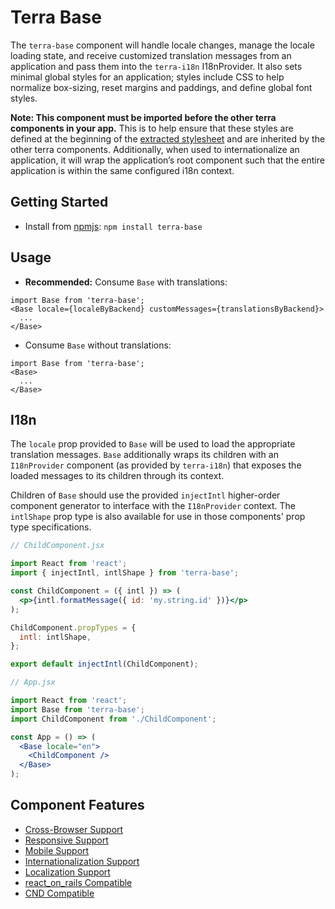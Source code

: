 # Terra Base

The `terra-base` component will handle locale changes, manage the locale loading state, and receive customized translation messages from an application and pass them into the `terra-i18n` I18nProvider. It also sets minimal global styles for an application; styles include CSS to help normalize box-sizing, reset margins and paddings, and define global font styles.

**Note: This component must be imported before the other terra components in your app.** This is to help ensure that these styles are defined at the beginning of the [extracted stylesheet](https://github.com/webpack-contrib/extract-text-webpack-plugin) and are inherited by the other terra components. Additionally, when used to internationalize an application, it will wrap the application’s root component such that the entire application is within the same configured i18n context.

## Getting Started

- Install from [npmjs](https://www.npmjs.com): `npm install terra-base`

## Usage

- **Recommended:** Consume `Base` with translations:
```
import Base from 'terra-base';
<Base locale={localeByBackend} customMessages={translationsByBackend}>
  ...
</Base>
```

- Consume `Base` without translations:
```
import Base from 'terra-base';
<Base>
  ...
</Base>
```

## I18n

The `locale` prop provided to `Base` will be used to load the appropriate translation messages. `Base` additionally wraps its children with an `I18nProvider` component (as provided by `terra-i18n`) that exposes the loaded messages to its children through its context.

Children of `Base` should use the provided `injectIntl` higher-order component generator to interface with the `I18nProvider` context. The `intlShape` prop type is also available for use in those components' prop type specifications.

```jsx
// ChildComponent.jsx

import React from 'react';
import { injectIntl, intlShape } from 'terra-base';

const ChildComponent = ({ intl }) => (
  <p>{intl.formatMessage({ id: 'my.string.id' })}</p>
);

ChildComponent.propTypes = {
  intl: intlShape,
};

export default injectIntl(ChildComponent);

// App.jsx

import React from 'react';
import Base from 'terra-base';
import ChildComponent from './ChildComponent';

const App = () => (
  <Base locale="en">
    <ChildComponent />
  </Base>
);
```

## Component Features
* [Cross-Browser Support](https://github.com/cerner/terra-ui/blob/master/src/terra-dev-site/contributing/ComponentStandards.e.contributing.md#cross-browser-support)
* [Responsive Support](https://github.com/cerner/terra-ui/blob/master/src/terra-dev-site/contributing/ComponentStandards.e.contributing.md#responsive-support)
* [Mobile Support](https://github.com/cerner/terra-ui/blob/master/src/terra-dev-site/contributing/ComponentStandards.e.contributing.md#mobile-support)
* [Internationalization Support](https://github.com/cerner/terra-ui/blob/master/src/terra-dev-site/contributing/ComponentStandards.e.contributing.md#internationalization-i18n-support)
* [Localization Support](https://github.com/cerner/terra-ui/blob/master/src/terra-dev-site/contributing/ComponentStandards.e.contributing.md#internationalization-i18n-support)
* [react_on_rails Compatible](https://github.com/shakacode/react_on_rails/blob/8cb06ed35cb5c2c453bcc193282b4c091574c1b7/docs/basics/i18n.md#how-to-add-i18n)
* [CND Compatible](https://github.com/webpack/docs/wiki/configuration#outputpublicpath)
